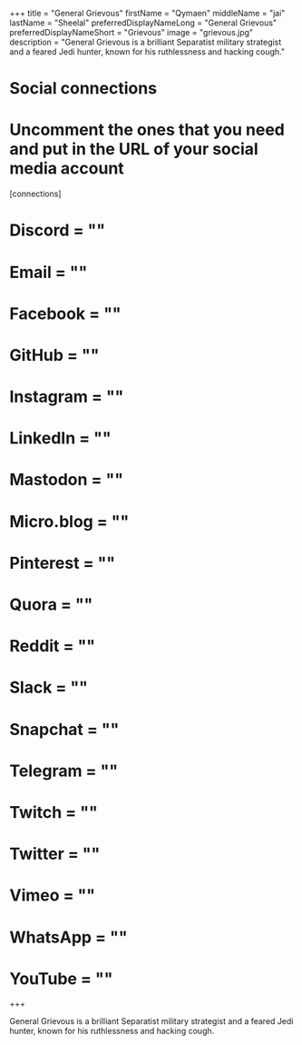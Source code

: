 +++
title = "General Grievous"
firstName = "Qymaen"
middleName = "jai"
lastName = "Sheelal"
preferredDisplayNameLong = "General Grievous"
preferredDisplayNameShort = "Grievous"
image = "grievous.jpg"
description = "General Grievous is a brilliant Separatist military strategist and a feared Jedi hunter, known for his ruthlessness and hacking cough."

# Social connections
# Uncomment the ones that you need and put in the URL of your social media account
[connections]
#	Discord  = ""
#	Email  = ""
#	Facebook  = ""
#	GitHub  = ""
#	Instagram  = ""
#	LinkedIn  = ""
#	Mastodon  = ""
#	Micro.blog  = ""
#	Pinterest  = ""
#	Quora  = ""
#	Reddit  = ""
#	Slack  = ""
#	Snapchat  = ""
#	Telegram  = ""
#	Twitch  = ""
#	Twitter  = ""
#	Vimeo  = ""
#	WhatsApp  = ""
#	YouTube  = ""

+++

General Grievous is a brilliant Separatist military strategist and a feared Jedi hunter, known for his ruthlessness and hacking cough.
